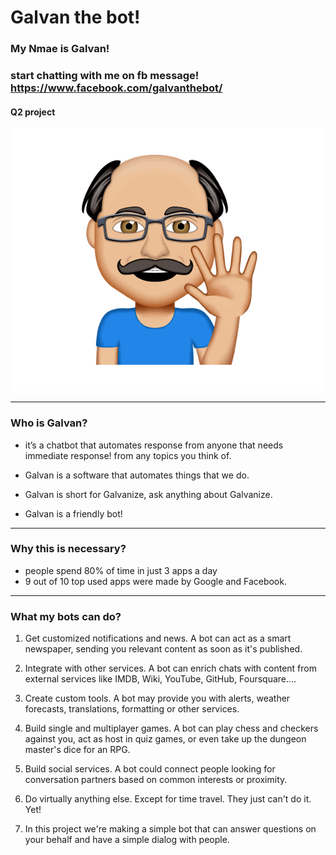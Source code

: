 # Galvan the bot!


### My Nmae is Galvan!
### start chatting with me on fb message!  https://www.facebook.com/galvanthebot/

#### Q2 project
![](media/galvan.png)


__________________________________
### Who is  Galvan?
* it’s a chatbot that automates response from anyone that needs immediate response! from any topics you think of.

* Galvan is a software that automates things that we do.

* Galvan is short for Galvanize, ask anything about Galvanize.

* Galvan is a friendly bot!




----------------------------------------
### Why this is necessary?
*	people spend 80% of time in just 3 apps a day
*	9 out of 10 top used apps were made by Google and Facebook.
----------------------------------------
### What my bots can do?
1.	Get customized notifications and news. A bot can act as a smart newspaper, sending you relevant content as soon as it's published.

2.	Integrate with other services. A bot can enrich chats with content from external services like IMDB, Wiki, YouTube, GitHub, Foursquare....

3.	Create custom tools. A bot may provide you with alerts, weather forecasts, translations, formatting or other services.

4.	Build single and multiplayer games. A bot can play chess and checkers against you, act as host in quiz games, or even take up the dungeon master's dice for an RPG.

5.	Build social services. A bot could connect people looking for conversation partners based on common interests or proximity.

6.	Do virtually anything else. Except for time travel. They just can't do it. Yet!

7.	In this project we're making a simple bot that can answer questions on your behalf and have a simple dialog with people.
